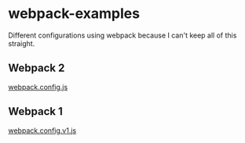# webpack-examples
Different configurations using webpack because I can't keep all of this straight.

## Webpack 2
[webpack.config.js]

## Webpack 1
[webpack.config.v1.js]

[webpack.config.js]: https://github.com/carinashipley/webpack-examples/blob/master/webpack.config.js
[webpack.config.v1.js]: https://github.com/carinashipley/webpack-examples/blob/master/webpack/webpack.config.v1.js
